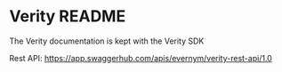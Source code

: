 # Verity README

The Verity documentation is kept with the Verity SDK

Rest API:
https://app.swaggerhub.com/apis/evernym/verity-rest-api/1.0
